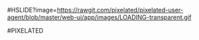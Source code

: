 #HSLIDE?image=https://rawgit.com/pixelated/pixelated-user-agent/blob/master/web-ui/app/images/LOADING-transparent.gif
<!--
See https://github.com/gitpitch/ for details
-->

#PIXELATED

